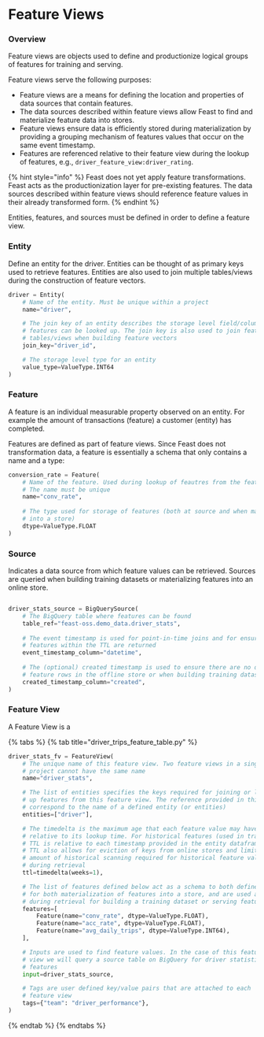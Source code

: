# Feature Views

### Overview

Feature views are objects used to define and productionize logical groups of features for training and serving.

Feature views serve the following purposes:

* Feature views are a means for defining the location and properties of data sources that contain features.
* The data sources described within feature views allow Feast to find and materialize feature data into stores.
* Feature views ensure data is efficiently stored during materialization by providing a grouping mechanism of features values that occur on the same event timestamp.
* Features are referenced relative to their feature view during the lookup of features, e.g., `driver_feature_view:driver_rating`.

{% hint style="info" %}
Feast does not yet apply feature transformations. Feast acts as the productionization layer for pre-existing features. The data sources described within feature views should reference feature values in their already transformed form.
{% endhint %}

Entities, features, and sources must be defined in order to define a feature view.

### Entity

Define an entity for the driver. Entities can be thought of as primary keys used to retrieve features. Entities are also used to join multiple tables/views during the construction of feature vectors.

```python
driver = Entity(
    # Name of the entity. Must be unique within a project
    name="driver",

    # The join key of an entity describes the storage level field/column on which
    # features can be looked up. The join key is also used to join feature 
    # tables/views when building feature vectors
    join_key="driver_id",

    # The storage level type for an entity
    value_type=ValueType.INT64
)
```

### Feature

A feature is an individual measurable property observed on an entity. For example the amount of transactions \(feature\) a customer \(entity\) has completed. 

Features are defined as part of feature views. Since Feast does not transformation data, a feature is essentially a schema that only contains a name and a type:

```python
conversion_rate = Feature(
    # Name of the feature. Used during lookup of feautres from the feature store
    # The name must be unique
    name="conv_rate",
 
    # The type used for storage of features (both at source and when materialized
    # into a store)
    dtype=ValueType.FLOAT
)
```

### Source

Indicates a data source from which feature values can be retrieved. Sources are queried when building training datasets or materializing features into an online store.

```python

driver_stats_source = BigQuerySource(
    # The BigQuery table where features can be found
    table_ref="feast-oss.demo_data.driver_stats",
    
    # The event timestamp is used for point-in-time joins and for ensuring only
    # features within the TTL are returned
    event_timestamp_column="datetime",
    
    # The (optional) created timestamp is used to ensure there are no duplicate
    # feature rows in the offline store or when building training datasets
    created_timestamp_column="created",
)
```

### Feature View

A Feature View is a 

{% tabs %}
{% tab title="driver\_trips\_feature\_table.py" %}
```python
driver_stats_fv = FeatureView(
    # The unique name of this feature view. Two feature views in a single
    # project cannot have the same name
    name="driver_stats",

    # The list of entities specifies the keys required for joining or looking
    # up features from this feature view. The reference provided in this field
    # correspond to the name of a defined entity (or entities)
    entities=["driver"],

    # The timedelta is the maximum age that each feature value may have
    # relative to its lookup time. For historical features (used in training),
    # TTL is relative to each timestamp provided in the entity dataframe.
    # TTL also allows for eviction of keys from online stores and limits the
    # amount of historical scanning required for historical feature values
    # during retrieval
    ttl=timedelta(weeks=1),

    # The list of features defined below act as a schema to both define features
    # for both materialization of features into a store, and are used as references
    # during retrieval for building a training dataset or serving features
    features=[
        Feature(name="conv_rate", dtype=ValueType.FLOAT),
        Feature(name="acc_rate", dtype=ValueType.FLOAT),
        Feature(name="avg_daily_trips", dtype=ValueType.INT64),
    ],

    # Inputs are used to find feature values. In the case of this feature
    # view we will query a source table on BigQuery for driver statistics
    # features
    input=driver_stats_source,

    # Tags are user defined key/value pairs that are attached to each
    # feature view
    tags={"team": "driver_performance"},
)
```
{% endtab %}
{% endtabs %}

